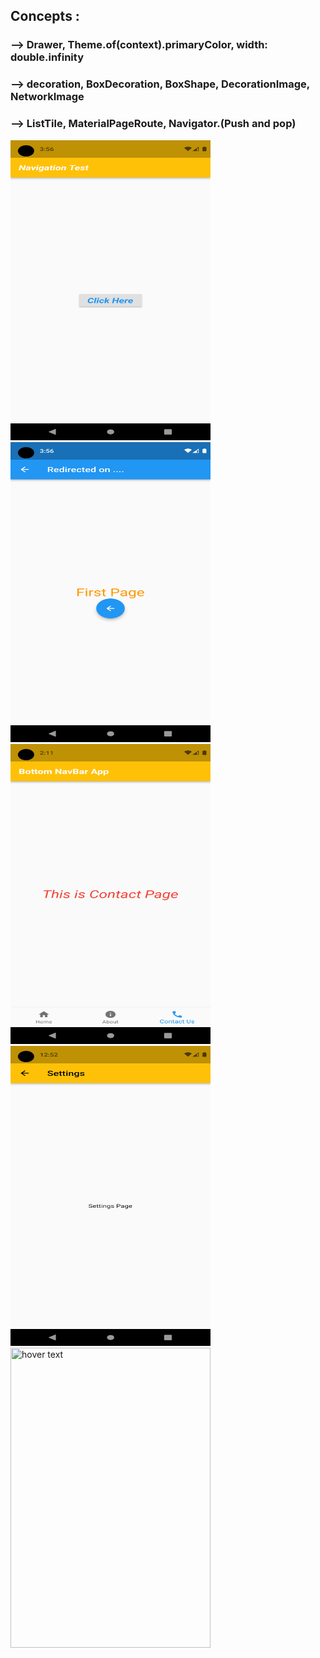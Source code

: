## Concepts :
### --> Drawer, Theme.of(context).primaryColor, width: double.infinity
### --> decoration, BoxDecoration, BoxShape, DecorationImage, NetworkImage
### --> ListTile, MaterialPageRoute, Navigator.(Push and pop)

<img src="ss1.png"  width="320" height="480" title="hover text">


<img src="ss2.png"  width="320" height="480" title="hover text">


<img src="ss3.png"  width="320" height="480" title="hover text">


<img src="ss4.png"  width="320" height="480" title="hover text">


<img src="ss5.png"  width="320" height="480" title="hover text">

